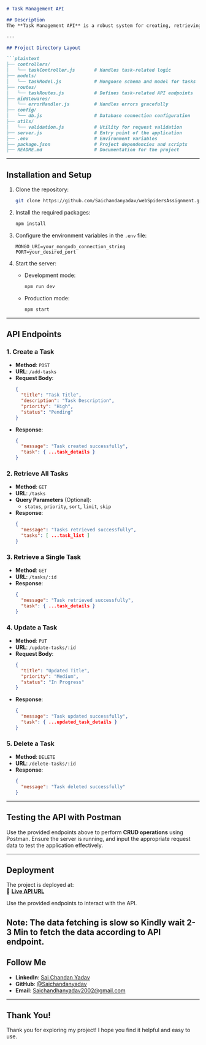 ```markdown
# Task Management API

## Description
The **Task Management API** is a robust system for creating, retrieving, updating, and deleting tasks. It supports operations such as priority assignment, status management, and task filtering. This API is built with scalability and simplicity in mind, enabling seamless integration and usage.

---

## Project Directory Layout

```plaintext
├── controllers/
│   └── taskController.js       # Handles task-related logic
├── models/
│   └── taskModel.js            # Mongoose schema and model for tasks
├── routes/
│   └── taskRoutes.js           # Defines task-related API endpoints
├── middlewares/
│   └── errorHandler.js         # Handles errors gracefully
├── config/
│   └── db.js                   # Database connection configuration
├── utils/
│   └── validation.js           # Utility for request validation
├── server.js                   # Entry point of the application
├── .env                        # Environment variables
├── package.json                # Project dependencies and scripts
├── README.md                   # Documentation for the project
```

---

## Installation and Setup

1. Clone the repository:
   ```bash
   git clone https://github.com/Saichandanyadav/webSpidersAssignment.git
   ```

2. Install the required packages:
   ```bash
   npm install
   ```

3. Configure the environment variables in the `.env` file:
   ```plaintext
   MONGO_URI=your_mongodb_connection_string
   PORT=your_desired_port
   ```

4. Start the server:
   - Development mode:
     ```bash
     npm run dev
     ```
   - Production mode:
     ```bash
     npm start
     ```

---

## API Endpoints

### 1. **Create a Task**
- **Method**: `POST`
- **URL**: `/add-tasks`
- **Request Body**:
  ```json
  {
    "title": "Task Title",
    "description": "Task Description",
    "priority": "High",
    "status": "Pending"
  }
  ```
- **Response**:
  ```json
  {
    "message": "Task created successfully",
    "task": { ...task_details }
  }
  ```

### 2. **Retrieve All Tasks**
- **Method**: `GET`
- **URL**: `/tasks`
- **Query Parameters** (Optional):
  - `status`, `priority`, `sort`, `limit`, `skip`
- **Response**:
  ```json
  {
    "message": "Tasks retrieved successfully",
    "tasks": [ ...task_list ]
  }
  ```

### 3. **Retrieve a Single Task**
- **Method**: `GET`
- **URL**: `/tasks/:id`
- **Response**:
  ```json
  {
    "message": "Task retrieved successfully",
    "task": { ...task_details }
  }
  ```

### 4. **Update a Task**
- **Method**: `PUT`
- **URL**: `/update-tasks/:id`
- **Request Body**:
  ```json
  {
    "title": "Updated Title",
    "priority": "Medium",
    "status": "In Progress"
  }
  ```
- **Response**:
  ```json
  {
    "message": "Task updated successfully",
    "task": { ...updated_task_details }
  }
  ```

### 5. **Delete a Task**
- **Method**: `DELETE`
- **URL**: `/delete-tasks/:id`
- **Response**:
  ```json
  {
    "message": "Task deleted successfully"
  }
  ```

---

## Testing the API with Postman

Use the provided endpoints above to perform **CRUD operations** using Postman. Ensure the server is running, and input the appropriate request data to test the application effectively.

---

## Deployment

The project is deployed at:  
🔗 **[Live API URL](https://chandan-webspi-app.onrender.com)**

Use the provided endpoints to interact with the API.

Note: The data fetching is slow so Kindly wait 2-3 Min to fetch the data according to API endpoint.
---

## Follow Me

- **LinkedIn**: [Sai Chandan Yadav](https://www.linkedin.com/in/saichandanyadav/)  
- **GitHub**: [@Saichandanyadav](https://github.com/Saichandanyadav)  
- **Email**: [Saichandhanyadav2002@gmail.com](mailto:Saichandhanyadav2002@gmail.com)

---

## Thank You!
Thank you for exploring my project! I hope you find it helpful and easy to use.
